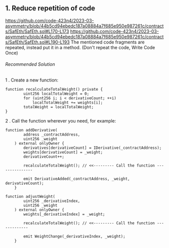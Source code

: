 ## 1. Reduce repetition of code
https://github.com/code-423n4/2023-03-asymmetry/blob/44b5cd94ebedc187a08884a7f685e950e987261c/contracts/SafEth/SafEth.sol#L170-L173
https://github.com/code-423n4/2023-03-asymmetry/blob/44b5cd94ebedc187a08884a7f685e950e987261c/contracts/SafEth/SafEth.sol#L190-L193
The mentioned code fragments are repeated, instead put it in a method. (Don't repeat the code, Write Code Once)

###### Recommended Solution
1 . Create a new function:
```
function recalculateTotalWeight() private {
        uint256 localTotalWeight = 0;
        for (uint256 i; i < derivativeCount; ++i)
            localTotalWeight += weights[i];
        totalWeight = localTotalWeight;
}
```
2 . Call the function wherever you need, for example:
```
function addDerivative(
        address _contractAddress,
        uint256 _weight
    ) external onlyOwner {
        derivatives[derivativeCount] = IDerivative(_contractAddress);
        weights[derivativeCount] = _weight;
        derivativeCount++;

        recalculateTotalWeight(); // <<--------- Call the function ---------------

        emit DerivativeAdded(_contractAddress, _weight, derivativeCount);
    }
```

```
function adjustWeight(
        uint256 _derivativeIndex,
        uint256 _weight
    ) external onlyOwner {
        weights[_derivativeIndex] = _weight;
        
        recalculateTotalWeight(); // <<--------- Call the function -------------

        emit WeightChange(_derivativeIndex, _weight);
    }
```
